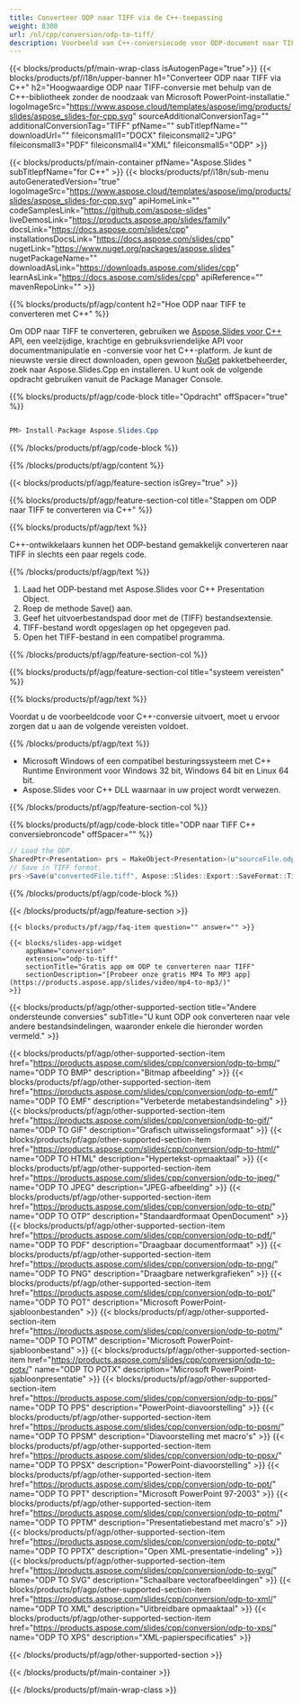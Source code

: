 ```yaml
---
title: Converteer ODP naar TIFF via de C++-toepassing
weight: 8300
url: /nl/cpp/conversion/odp-to-tiff/ 
description: Voorbeeld van C++-conversiecode voor ODP-document naar TIFF-indeling. Gebruik voorbeeldcode voor batch-ODP naar TIFF-conversie binnen elke C++-toepassing.
---
```


{{< blocks/products/pf/main-wrap-class isAutogenPage="true">}}
{{< blocks/products/pf/i18n/upper-banner h1="Converteer ODP naar TIFF via C++" h2="Hoogwaardige ODP naar TIFF-conversie met behulp van de C++-bibliotheek zonder de noodzaak van Microsoft PowerPoint-installatie." logoImageSrc="https://www.aspose.cloud/templates/aspose/img/products/slides/aspose_slides-for-cpp.svg" sourceAdditionalConversionTag="" additionalConversionTag="TIFF" pfName="" subTitlepfName="" downloadUrl="" fileiconsmall1="DOCX" fileiconsmall2="JPG" fileiconsmall3="PDF" fileiconsmall4="XML" fileiconsmall5="ODP" >}}

{{< blocks/products/pf/main-container pfName="Aspose.Slides " subTitlepfName="for C++" >}}
{{< blocks/products/pf/i18n/sub-menu autoGeneratedVersion="true" logoImageSrc="https://www.aspose.cloud/templates/aspose/img/products/slides/aspose_slides-for-cpp.svg" apiHomeLink="" codeSamplesLink="https://github.com/aspose-slides" liveDemosLink="https://products.aspose.app/slides/family" docsLink="https://docs.aspose.com/slides/cpp" installationsDocsLink="https://docs.aspose.com/slides/cpp" nugetLink="https://www.nuget.org/packages/aspose.slides" nugetPackageName="" downloadAsLink="https://downloads.aspose.com/slides/cpp" learnAsLink="https://docs.aspose.com/slides/cpp" apiReference="" mavenRepoLink="" >}}

{{% blocks/products/pf/agp/content h2="Hoe ODP naar TIFF te converteren met C++" %}}

 Om ODP naar TIFF te converteren, gebruiken we
 [Aspose.Slides voor C++](https://products.aspose.com/slides/cpp)
 API, een veelzijdige, krachtige en gebruiksvriendelijke API voor documentmanipulatie en -conversie voor het C++-platform. Je kunt de nieuwste versie direct downloaden, open gewoon
 [NuGet](https://www.nuget.org/packages/aspose.slides)
 pakketbeheerder, zoek naar
 Aspose.Slides.Cpp
 en installeren. U kunt ook de volgende opdracht gebruiken vanuit de Package Manager Console.

{{% blocks/products/pf/agp/code-block title="Opdracht" offSpacer="true" %}}

```cs

PM> Install-Package Aspose.Slides.Cpp

```

{{% /blocks/products/pf/agp/code-block %}}

{{% /blocks/products/pf/agp/content %}}

{{< blocks/products/pf/agp/feature-section isGrey="true" >}}

{{% blocks/products/pf/agp/feature-section-col title="Stappen om ODP naar TIFF te converteren via C++" %}}

{{% blocks/products/pf/agp/text %}}

 C++-ontwikkelaars kunnen het ODP-bestand gemakkelijk converteren naar TIFF in slechts een paar regels code.

{{% /blocks/products/pf/agp/text %}}

1. Laad het ODP-bestand met Aspose.Slides voor C++ Presentation Object.
1. Roep de methode Save() aan.
1. Geef het uitvoerbestandspad door met de (TIFF) bestandsextensie.
1. TIFF-bestand wordt opgeslagen op het opgegeven pad.
1. Open het TIFF-bestand in een compatibel programma.

{{% /blocks/products/pf/agp/feature-section-col %}}

{{% blocks/products/pf/agp/feature-section-col title="systeem vereisten" %}}

{{% blocks/products/pf/agp/text %}}

 Voordat u de voorbeeldcode voor C++-conversie uitvoert, moet u ervoor zorgen dat u aan de volgende vereisten voldoet.

{{% /blocks/products/pf/agp/text %}}

- Microsoft Windows of een compatibel besturingssysteem met C++ Runtime Environment voor Windows 32 bit, Windows 64 bit en Linux 64 bit.
- Aspose.Slides voor C++ DLL waarnaar in uw project wordt verwezen.

{{% /blocks/products/pf/agp/feature-section-col %}}

{{% blocks/products/pf/agp/code-block title="ODP naar TIFF C++ conversiebroncode" offSpacer="" %}}

```cs
// Load the ODP.
SharedPtr<Presentation> prs = MakeObject<Presentation>(u"sourceFile.odp");
// Save in TIFF format.
prs->Save(u"convertedFile.tiff", Aspose::Slides::Export::SaveFormat::Tiff);

```

{{% /blocks/products/pf/agp/code-block %}}

{{< /blocks/products/pf/agp/feature-section >}}

    {{< blocks/products/pf/agp/faq-item question="" answer="" >}}
 

<!-- aboutfile Starts -->

<!-- aboutfile Ends -->

    {{< blocks/slides-app-widget 
        appName="conversion"
        extension="odp-to-tiff"
        sectionTitle="Gratis app om ODP te converteren naar TIFF" 
        sectionDescription="[Probeer onze gratis MP4 To MP3 app](https://products.aspose.app/slides/video/mp4-to-mp3/)" 
    >}}
    
{{< blocks/products/pf/agp/other-supported-section title="Andere ondersteunde conversies" subTitle="U kunt ODP ook converteren naar vele andere bestandsindelingen, waaronder enkele die hieronder worden vermeld." >}}

{{< blocks/products/pf/agp/other-supported-section-item href="https://products.aspose.com/slides/cpp/conversion/odp-to-bmp/" name="ODP TO BMP" description="Bitmap afbeelding" >}}
{{< blocks/products/pf/agp/other-supported-section-item href="https://products.aspose.com/slides/cpp/conversion/odp-to-emf/" name="ODP TO EMF" description="Verbeterde metabestandsindeling" >}}
{{< blocks/products/pf/agp/other-supported-section-item href="https://products.aspose.com/slides/cpp/conversion/odp-to-gif/" name="ODP TO GIF" description="Grafisch uitwisselingsformaat" >}}
{{< blocks/products/pf/agp/other-supported-section-item href="https://products.aspose.com/slides/cpp/conversion/odp-to-html/" name="ODP TO HTML" description="Hypertekst-opmaaktaal" >}}
{{< blocks/products/pf/agp/other-supported-section-item href="https://products.aspose.com/slides/cpp/conversion/odp-to-jpeg/" name="ODP TO JPEG" description="JPEG-afbeelding" >}}
{{< blocks/products/pf/agp/other-supported-section-item href="https://products.aspose.com/slides/cpp/conversion/odp-to-otp/" name="ODP TO OTP" description="Standaardformaat OpenDocument" >}}
{{< blocks/products/pf/agp/other-supported-section-item href="https://products.aspose.com/slides/cpp/conversion/odp-to-pdf/" name="ODP TO PDF" description="Draagbaar documentformaat" >}}
{{< blocks/products/pf/agp/other-supported-section-item href="https://products.aspose.com/slides/cpp/conversion/odp-to-png/" name="ODP TO PNG" description="Draagbare netwerkgrafieken" >}}
{{< blocks/products/pf/agp/other-supported-section-item href="https://products.aspose.com/slides/cpp/conversion/odp-to-pot/" name="ODP TO POT" description="Microsoft PowerPoint-sjabloonbestanden" >}}
{{< blocks/products/pf/agp/other-supported-section-item href="https://products.aspose.com/slides/cpp/conversion/odp-to-potm/" name="ODP TO POTM" description="Microsoft PowerPoint-sjabloonbestand" >}}
{{< blocks/products/pf/agp/other-supported-section-item href="https://products.aspose.com/slides/cpp/conversion/odp-to-potx/" name="ODP TO POTX" description="Microsoft PowerPoint-sjabloonpresentatie" >}}
{{< blocks/products/pf/agp/other-supported-section-item href="https://products.aspose.com/slides/cpp/conversion/odp-to-pps/" name="ODP TO PPS" description="PowerPoint-diavoorstelling" >}}
{{< blocks/products/pf/agp/other-supported-section-item href="https://products.aspose.com/slides/cpp/conversion/odp-to-ppsm/" name="ODP TO PPSM" description="Diavoorstelling met macro's" >}}
{{< blocks/products/pf/agp/other-supported-section-item href="https://products.aspose.com/slides/cpp/conversion/odp-to-ppsx/" name="ODP TO PPSX" description="PowerPoint-diavoorstelling" >}}
{{< blocks/products/pf/agp/other-supported-section-item href="https://products.aspose.com/slides/cpp/conversion/odp-to-ppt/" name="ODP TO PPT" description="Microsoft PowerPoint 97-2003" >}}
{{< blocks/products/pf/agp/other-supported-section-item href="https://products.aspose.com/slides/cpp/conversion/odp-to-pptm/" name="ODP TO PPTM" description="Presentatiebestand met macro's" >}}
{{< blocks/products/pf/agp/other-supported-section-item href="https://products.aspose.com/slides/cpp/conversion/odp-to-pptx/" name="ODP TO PPTX" description="Open XML-presentatie-indeling" >}}
{{< blocks/products/pf/agp/other-supported-section-item href="https://products.aspose.com/slides/cpp/conversion/odp-to-svg/" name="ODP TO SVG" description="Schaalbare vectorafbeeldingen" >}}
{{< blocks/products/pf/agp/other-supported-section-item href="https://products.aspose.com/slides/cpp/conversion/odp-to-xml/" name="ODP TO XML" description="Uitbreidbare opmaaktaal" >}}
{{< blocks/products/pf/agp/other-supported-section-item href="https://products.aspose.com/slides/cpp/conversion/odp-to-xps/" name="ODP TO XPS" description="XML-papierspecificaties" >}}

{{< /blocks/products/pf/agp/other-supported-section >}}

{{< /blocks/products/pf/main-container >}}
    
{{< /blocks/products/pf/main-wrap-class >}}